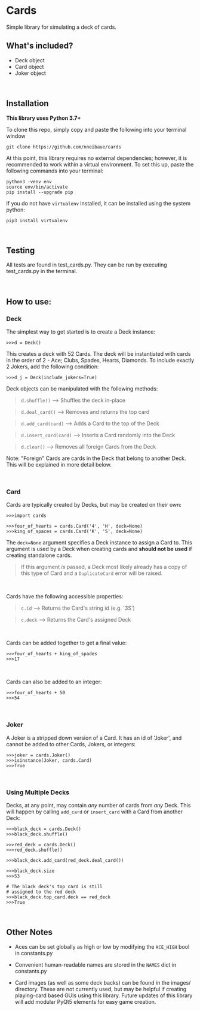 # Cards
Simple library for simulating a deck of cards.



## What's included?
- Deck object
- Card object
- Joker object 

<br>

## Installation

**This library uses Python 3.7+**

To clone this repo, simply copy and paste the following into your terminal window

    git clone https://github.com/nneibaue/cards

At this point, this library requires no external dependencies; however, it is recommended to work within a virtual environment. To set this up, paste the following commands into your terminal:

    python3 -venv env
    source env/bin/activate
    pip install --upgrade pip

If you do not have `virtualenv` installed, it can be installed using the system python:

    pip3 install virtualenv

<br>

## Testing

All tests are found in test_cards.py. They can be run by executing test_cards.py in the terminal.

<br>

## How to use:

### Deck
The simplest way to get started is to create a Deck instance:
    
    >>>d = Deck()
    
This creates a deck with 52 Cards. The deck will be instantiated with cards in the order of 2 - Ace; Clubs, Spades, Hearts, Diamonds. To include exactly 2 Jokers, add the following condition:

    >>>d_j = Deck(include_jokers=True)

Deck objects can be manipulated with the following methods:
>`d.shuffle()` --> Shuffles the deck in-place

>`d.deal_card()` --> Removes and returns the top card

>`d.add_card(card)` --> Adds a Card to the top of the Deck

>`d.insert_card(card)` --> Inserts a Card randomly into the Deck

>`d.clear()` --> Removes all foreign Cards from the Deck 

Note: "Foreign" Cards are cards in the Deck that belong to another Deck. This will be explained in more detail below.

<br>

### Card

Cards are typically created by Decks, but may be created on their own:

    >>>import cards

    >>>four_of_hearts = cards.Card('4', 'H', deck=None)
    >>>king_of_spaces = cards.Card('K', 'S', deck=None)

The `deck=None` argument specifies a Deck instance to assign a Card to. This argument is used by a Deck when creating cards and **should not be used** if creating standalone cards. 

>If this argument _is_ passed, a Deck most likely already has a copy of this type of Card and a `DuplicateCard` error will be raised. 

<br>

Cards have the following accessible properties:

>`c.id` --> Returns the Card's string id (e.g. '3S')

>`c.deck` --> Returns the Card's assigned Deck

<br>

Cards can be added together to get a final value:

    >>>four_of_hearts + king_of_spades
    >>>17

<br>

Cards can also be added to an integer:

    >>>four_of_hearts + 50
    >>>54

<br>

### Joker

A Joker is a stripped down version of a Card. It has an id of 'Joker', and cannot be added to other Cards, Jokers, or integers:

    >>>joker = cards.Joker()
    >>>isinstance(Joker, cards.Card)
    >>>True

<br>

### Using Multiple Decks

Decks, at any point, may contain _any_ number of cards from _any_ Deck. This will happen by calling `add_card` or `insert_card` with a Card from another Deck:

    >>>black_deck = cards.Deck()
    >>>black_deck.shuffle()

    >>>red_deck = cards.Deck()
    >>>red_deck.shuffle()

    >>>black_deck.add_card(red_deck.deal_card())

    >>>black_deck.size
    >>>53

    # The black deck's top card is still 
    # assigned to the red deck
    >>>black_deck.top_card.deck == red_deck
    >>>True

<br>

## Other Notes


- Aces can be set globally as high or low by modifying the `ACE_HIGH` bool in constants.py

- Convenient human-readable names are stored in the `NAMES` dict in constants.py

- Card images (as well as some deck backs) can be found in the images/ directory. These are not currently used, but may be helpful if creating playing-card based GUIs using this library. Future updates of this library will add modular PyQt5 elements for easy game creation.


